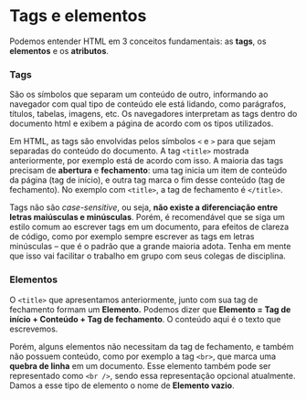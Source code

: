 # Tags e elementos

Podemos entender HTML em 3 conceitos fundamentais: as **tags**, os **elementos** e os **atributos**.

### **Tags**

São os símbolos que separam um conteúdo de outro, informando ao navegador com qual tipo de conteúdo ele está lidando, como parágrafos, títulos, tabelas, imagens, etc. Os navegadores interpretam as tags dentro do documento html e exibem a página de acordo com os tipos utilizados.

Em HTML, as tags são envolvidas pelos símbolos `<` e `>` para que sejam separadas do conteúdo do documento. A tag `<title>` mostrada anteriormente, por exemplo está de acordo com isso. A maioria das tags precisam de **abertura** e **fechamento**: uma tag inicia um item de conteúdo da página \(tag de início\), e outra tag marca o fim desse conteúdo \(tag de fechamento\). No exemplo com `<title>`, a tag de fechamento é `</title>`.

Tags não são _case-sensitive_, ou seja, **não existe a diferenciação entre letras maiúsculas e minúsculas**. Porém, é recomendável que se siga um estilo comum ao escrever tags em um documento, para efeitos de clareza de código, como por exemplo sempre escrever as tags em letras minúsculas – que é o padrão que a grande maioria adota. Tenha em mente que isso vai facilitar o trabalho em grupo com seus colegas de disciplina.

### Elementos

O `<title>` que apresentamos anteriormente, junto com sua tag de fechamento formam um **Elemento.** Podemos dizer que **Elemento = Tag de início + Conteúdo + Tag de fechamento**. O conteúdo aqui é o texto que escrevemos.

Porém, alguns elementos não necessitam da tag de fechamento, e também não possuem conteúdo, como por exemplo a tag `<br>`, que marca uma **quebra de linha** em um documento. Esse elemento também pode ser representado como `<br />`, sendo essa representação opcional atualmente. Damos a esse tipo de elemento o nome de **Elemento vazio**.





